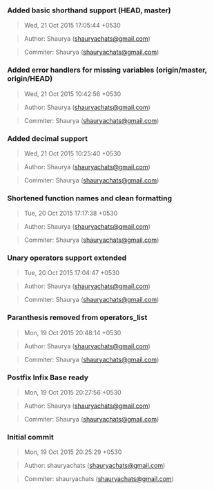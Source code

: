 ### Added basic shorthand support (HEAD, master)
>Wed, 21 Oct 2015 17:05:44 +0530

>Author: Shaurya (shauryachats@gmail.com)

>Commiter: Shaurya (shauryachats@gmail.com)




### Added error handlers for missing variables (origin/master, origin/HEAD)
>Wed, 21 Oct 2015 10:42:56 +0530

>Author: Shaurya (shauryachats@gmail.com)

>Commiter: Shaurya (shauryachats@gmail.com)




### Added decimal support
>Wed, 21 Oct 2015 10:25:40 +0530

>Author: Shaurya (shauryachats@gmail.com)

>Commiter: Shaurya (shauryachats@gmail.com)




### Shortened function names and clean formatting
>Tue, 20 Oct 2015 17:17:38 +0530

>Author: Shaurya (shauryachats@gmail.com)

>Commiter: Shaurya (shauryachats@gmail.com)




### Unary operators support extended
>Tue, 20 Oct 2015 17:04:47 +0530

>Author: Shaurya (shauryachats@gmail.com)

>Commiter: Shaurya (shauryachats@gmail.com)




### Paranthesis removed from operators_list
>Mon, 19 Oct 2015 20:48:14 +0530

>Author: Shaurya (shauryachats@gmail.com)

>Commiter: Shaurya (shauryachats@gmail.com)




### Postfix Infix Base ready
>Mon, 19 Oct 2015 20:27:56 +0530

>Author: Shaurya (shauryachats@gmail.com)

>Commiter: Shaurya (shauryachats@gmail.com)




### Initial commit
>Mon, 19 Oct 2015 20:25:29 +0530

>Author: shauryachats (shauryachats@gmail.com)

>Commiter: shauryachats (shauryachats@gmail.com)





